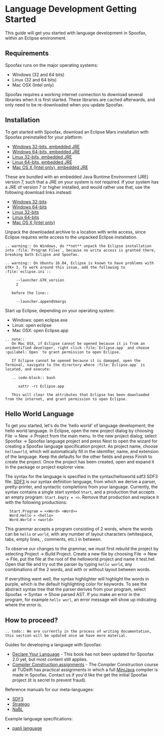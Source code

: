# Language Development Getting Started

This guide will get you started with language development in Spoofax, within an Eclipse environment.

## Requirements

Spoofax runs on the major operating systems:

* Windows (32 and 64 bits)
* Linux (32 and 64 bits)
* Mac OSX (Intel only)

Spoofax requires a working internet connection to download several libraries when it is first started.
These libraries are cached afterwards, and only need to be re-downloaded when you update Spoofax.

## Installation

To get started with Spoofax, download an Eclipse Mars installation with Spoofax preinstalled for your platform:

* [Windows 32-bits, embedded JRE](http://download.spoofax.org/update/release/2.0.0/eclipse/spoofax-2.0.0-win32-x86-jre.zip)
* [Windows 64-bits, embedded JRE](http://download.spoofax.org/update/release/2.0.0/eclipse/spoofax-2.0.0-win32-x86_64-jre.zip)
* [Linux 32-bits, embedded JRE](http://download.spoofax.org/update/release/2.0.0/eclipse/spoofax-2.0.0-linux-x86-jre.tar.gz)
* [Linux 64-bits, embedded JRE](http://download.spoofax.org/update/release/2.0.0/eclipse/spoofax-2.0.0-linux-x86_64-jre.tar.gz)
* [Mac OS X (Intel only), embedded JRE](http://download.spoofax.org/update/release/2.0.0/eclipse/spoofax-2.0.0-macosx-x86_64-jre.tar.gz)

These are bundled with an embedded Java Runtime Environment (JRE) version 7, such that a JRE on your system is not required.
If your system has a JRE of version 7 or higher installed, and would rather use that, use the following download links instead:

* [Windows 32-bits](http://download.spoofax.org/update/release/2.0.0/eclipse/spoofax-2.0.0-win32-x86.zip)
* [Windows 64-bits](http://download.spoofax.org/update/release/2.0.0/eclipse/spoofax-2.0.0-win32-x86_64.zip)
* [Linux 32-bits](http://download.spoofax.org/update/release/2.0.0/eclipse/spoofax-2.0.0-linux-x86.tar.gz)
* [Linux 64-bits](http://download.spoofax.org/update/release/2.0.0/eclipse/spoofax-2.0.0-linux-x86_64.tar.gz)
* [Mac OS X (Intel only)](http://download.spoofax.org/update/release/2.0.0/eclipse/spoofax-2.0.0-macosx-x86_64.tar.gz)

Unpack the downloaded archive to a location with write access, since Eclipse requires write access to the unpacked Eclipse installation.

```eval_rst
.. warning:: On Windows, do **not** unpack the Eclipse installation into :file:`Program Files`, because no write access is granted there, breaking both Eclipse and Spoofax.
```

```eval_rst
.. warning:: On Ubuntu 16.04, Eclipse is known to have problems with GTK+ 3. To work around this issue, add the following to :file:`eclipse.ini`::

     --launcher.GTK_version
     2

   before the line::

     --launcher.appendVmargs
```

Start up Eclipse, depending on your operating system:

* Windows: open <span class='file'>eclipse.exe</span>
* Linux: open <span class='file'>eclipse</span>
* Mac OSX: open <span class='file'>Eclipse.app</span>

```eval_rst
.. note::
   On Mac OSX, if Eclipse cannot be opened because it is from an unidentified developer, right click :file:`Eclipse.app` and choose :guilabel:`Open` to grant permission to open Eclipse.

   If Eclipse cannot be opened because it is damaged, open the Terminal, navigate to the directory where :file:`Eclipse.app` is located, and execute:

   .. code-block:: bash

      xattr -rc Eclipse.app

   This will clear the attributes that Eclipse has been downloaded from the internet, and grant permission to open Eclipse.
```

## Hello World Language

To get you started, let's do the 'hello world' of language development; the hello world language.
In Eclipse, open the new project dialog by choosing <span class='menuselection'>File -> New -> Project</span> from the main menu.
In the new project dialog, select <span class='menuselection'>Spoofax -> Spoofax language project</span> and press <span class='guilabel'>Next</span> to open the wizard for creating a Spoofax language specification project.
As project name, choose `helloworld`, which will automatically fill in the identifier, name, and extension of the language.
Keep the defaults for the other fields and press <span class='guilabel'>Finish</span> to create the project.
Once the project has been created, open and expand it in the package or project explorer view.

The syntax for the language is specified in the <span class='file'>syntax/helloworld.sdf3</span> SDF3 file.
[SDF3](meta/lang/sdf3.md) is our syntax definition language, from which we derive a parser, pretty-printer, and syntactic completions from your language.
Currently, the syntax contains a single start symbol `Start`, and a production that accepts an empty program: `Start.Empty = <>`.
Remove that production and replace it with the following productions:

```sdf3
  Start.Program = <<Word> <Word>>
  Word.Hello = <hello>
  Word.World = <world>
```

This grammar accepts a program consisting of 2 words, where the words can be `hello` or `world`, with any number of layout characters (whitespace, tabs, empty lines, , comments, etc.) in between.

To observe our changes to the grammar, we must first rebuild the project by selecting <span class='menuselection'>Project -> Build Project</span>.
Create a new file by choosing <span class='menuselection'>File -> New -> File</span>, put the file at the root of the <span class='file'>helloworld</span> project and name it <span class='file'>test.hel</span>.
Open that file and try out the parser by typing `hello world`, any combinations of the 2 words, and with or without layout between words.

If everything went well, the syntax highlighter will highlight the words in purple, which is the default highlighting color for keywords.
To see the abstract syntax tree that the parser derives from your program, select <span class='menuselection'>Spoofax -> Syntax -> Show parsed AST</span>.
If you make an error in the program, for example `hello worl`, an error message will show up indicating where the error is.

## How to proceed?

```eval_rst
.. todo:: We are currently in the process of writing documentation, this section will be updated once we have more material.
```

Guides for developing a language with Spoofax:

* [Declare Your Language](http://metaborgcube.github.io/declare-your-language/) - This book has not been updated for Spoofax 2.0 yet, but most content still applies.
* [Compiler Construction assignments](http://tudelft-in4303.github.io/assignments/) - The Compiler Construction course at TUDelft has practical assignments in which a full [MiniJava](http://www.cambridge.org/us/features/052182060X/) compiler is made in Spoofax. Contact us if you'd like the get the initial Spoofax project (it is secret to prevent fraud).

Reference manuals for our meta-languages:

* [SDF3](meta/lang/sdf3.md)
* [Stratego](meta/lang/stratego/index.rst)
* [NaBL](meta/lang/nabl.md)

Example language specifications:

* [paplj language](https://github.com/MetaBorgCube/declare-your-language/tree/core/paplj/paplj.full)
